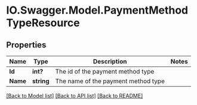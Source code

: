 # IO.Swagger.Model.PaymentMethodTypeResource
## Properties

Name | Type | Description | Notes
------------ | ------------- | ------------- | -------------
**Id** | **int?** | The id of the payment method type | 
**Name** | **string** | The name of the payment method type | 

[[Back to Model list]](../README.md#documentation-for-models) [[Back to API list]](../README.md#documentation-for-api-endpoints) [[Back to README]](../README.md)

